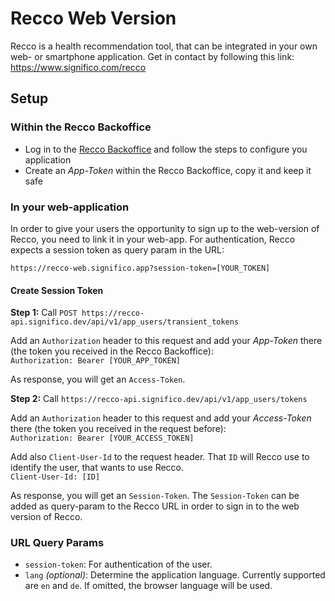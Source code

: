 # Recco Web Version

Recco is a health recommendation tool, that can be integrated in your own web- or smartphone application.
Get in contact by following this link: https://www.significo.com/recco

## Setup

### Within the Recco Backoffice
* Log in to the [Recco Backoffice](https://recco-admin.significo.dev/) and follow the steps to configure you application
* Create an _App-Token_ within the Recco Backoffice, copy it and keep it safe

### In your web-application

In order to give your users the opportunity to sign up to the web-version of Recco,
you need to link it in your web-app.
For authentication, Recco expects a session token as query param in the URL:

`https://recco-web.significo.app?session-token=[YOUR_TOKEN]`

#### Create Session Token

**Step 1:** Call `POST https://recco-api.significo.dev/api/v1/app_users/transient_tokens`

Add an `Authorization` header to this request and add your _App-Token_ there (the token you received in the Recco Backoffice):  
`Authorization: Bearer [YOUR_APP_TOKEN]`

As response, you will get an `Access-Token`.

**Step 2:** Call `https://recco-api.significo.dev/api/v1/app_users/tokens`

Add an `Authorization` header to this request and add your _Access-Token_ there (the token you received in the request before):  
`Authorization: Bearer [YOUR_ACCESS_TOKEN]`

Add also `Client-User-Id` to the request header. That `ID` will Recco use to identify the user, that wants to use Recco.    
`Client-User-Id: [ID]`

As response, you will get an `Session-Token`. The `Session-Token` can be added as query-param to the Recco URL in order to sign in to the web version of Recco.


### URL Query Params
* `session-token`: For authentication of the user.
* `lang` _(optional)_: Determine the application language. Currently supported are `en` and `de`. If omitted, the browser language will be used. 
